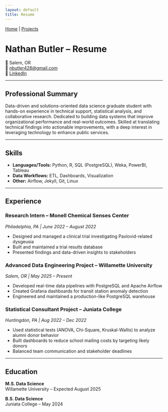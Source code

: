 ```yaml
---
layout: default
title: Resume
---
```


[Home](/) | [Projects](/projects)

# Nathan Butler – Resume

📍 Salem, OR  
📧 [nbutler428@gmail.com](mailto:nbutler428@gmail.com)  
🔗 [LinkedIn](https://www.linkedin.com/in/nathan-r-butler/)

---

## Professional Summary

Data-driven and solutions-oriented data science graduate student with hands-on experience in technical support, statistical analysis, and collaborative research. Dedicated to building data systems that improve organizational performance and real-world outcomes. Skilled at translating technical findings into actionable improvements, with a deep interest in leveraging technology to enhance public services.

---

## Skills

- **Languages/Tools:** Python, R, SQL (PostgreSQL), Weka, PowerBI, Tableau
- **Data Workflows:** ETL, Dashboards, Visualization
- **Other:** Airflow, Jekyll, Git, Linux

---

## Experience

### Research Intern – Monell Chemical Senses Center  
*Philadelphia, PA | June 2022 – August 2022*  
- Designed and managed a clinical trial investigating Paxlovid-related dysgeusia  
- Built and maintained a trial results database  
- Presented findings and data-driven insights to stakeholders  

### Advanced Data Engineering Project – Willamette University  
*Salem, OR | May 2025 – Present*  
- Developed real-time data pipelines with PostgreSQL and Apache Airflow  
- Created Grafana dashboards for transit station anomaly detection  
- Engineered and maintained a production-like PostgreSQL warehouse  

### Statistical Consultant Project – Juniata College  
*Huntingdon, PA | Aug 2022 – Dec 2022*  
- Used statistical tests (ANOVA, Chi-Square, Kruskal-Wallis) to analyze alumni donor behavior  
- Built dashboards to reduce school mailing costs by targeting likely donors  
- Balanced team communication and stakeholder deadlines

---

## Education

**M.S. Data Science**  
Willamette University – Expected August 2025

**B.S. Data Science**  
Juniata College – May 2024
